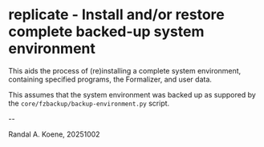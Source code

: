 # replicate - Install and/or restore complete backed-up system environment

This aids the process of (re)installing a complete system environment,
containing specified programs, the Formalizer, and user data.

This assumes that the system environment was backed up as suppored by
the `core/fzbackup/backup-environment.py` script.

--

Randal A. Koene, 20251002
